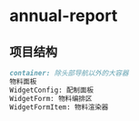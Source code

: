 # annual-report

## 项目结构

```md
container: 除头部导航以外的大容器
物料面板
WidgetConfig: 配制面板
WidgetForm: 物料编排区
WidgetFormItem: 物料渲染器
```
